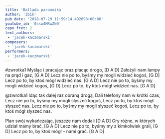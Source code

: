 ```yaml
---
title: 'Ballada paranoika'
author: 'Zbik'
pub_date: '2018-07-29 11:59:14.492698+00:00'
youtube_id: '0ssw4MRwZN0'
capo_fret: 2
text_authors:
 - 'jacek-kaczmarski'
composers:
 - 'jacek-kaczmarski'
performers:
 - 'jacek-kaczmarski'
---
```


#zwrotka1
Myśląc i pracując oraz płacąc drogo, [D A D]
Założyli nam lampy na prąd i gaz, [G A D]
Lecz nie po to, byśmy my mogli widzieć kogoś, [G D]
Lecz po to, by ktoś mógł widzieć nas. [G A D]
Lecz nie po to, byśmy my mogli widzieć kogoś, [G D]
Lecz po to, by ktoś mógł widzieć nas. [G A D]

@zwrotka1
Idąc tak dalej raz obraną drogą,
Dali telefony nam w krótki czas,
Lecz nie po to, byśmy my mogli słyszeć kogoś,
Lecz po to, by ktoś mógł słyszeć nas.
Lecz nie po to, byśmy my mogli słyszeć kogoś,
Lecz po to, by ktoś mógł słyszeć nas.

Plan swój wykańczając, jeszcze nam dodali [D A D]
Gry różne, w których udział mamy brać, [G A D]
Lecz nie po to, byśmy my z kimkolwiek grali, [G D]
Lecz po to, by ktoś mógł – nami grać. [G A D]
